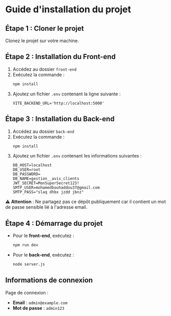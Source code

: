 # Guide d'installation du projet

## Étape 1 : Cloner le projet
Clonez le projet sur votre machine.

## Étape 2 : Installation du Front-end
1. Accédez au dossier `front-end`
2. Exécutez la commande :
   ```bash
   npm install
   ```
3. Ajoutez un fichier `.env` contenant la ligne suivante :
   ```env
   VITE_BACKEND_URL='http://localhost:5000'
   ```

## Étape 3 : Installation du Back-end
1. Accédez au dossier `back-end`
2. Exécutez la commande :
   ```bash
   npm install
   ```
3. Ajoutez un fichier `.env` contenant les informations suivantes :
   ```env
   DB_HOST=localhost
   DB_USER=root
   DB_PASSWORD=
   DB_NAME=gestion__avis_clients
   JWT_SECRET=MonSuperSecret123!
   SMTP_USER=mohamedbouhaddou37@gmail.com
   SMTP_PASS="slaq dhbx jzdd jbnz"
   ```

⚠️ **Attention** : Ne partagez pas ce dépôt publiquement car il contient un mot de passe sensible lié à l'adresse email.

## Étape 4 : Démarrage du projet
- Pour le **front-end**, exécutez :
  ```bash
  npm run dev
  ```
- Pour le **back-end**, exécutez :
  ```bash
  node server.js
  ```

## Informations de connexion
Page de connexion :
- **Email** : `admin@example.com`
- **Mot de passe** : `admin123`
